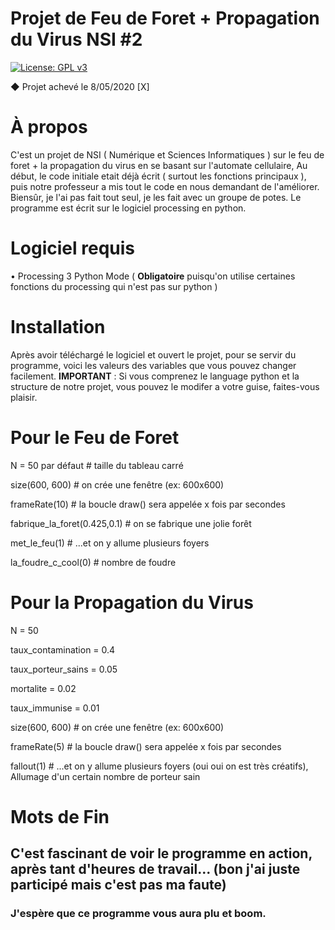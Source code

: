# Projet de Feu de Foret + Propagation du Virus NSI #2
[![License: GPL v3](https://img.shields.io/badge/License-GPLv3-blue.svg)](https://www.gnu.org/licenses/gpl-3.0)

◆ Projet achevé le 8/05/2020 [X]

# À propos

C'est un projet de NSI ( Numérique et Sciences Informatiques ) sur le feu de foret + la propagation du virus en se basant sur l'automate cellulaire, Au début, le code initiale etait déjà écrit ( surtout les fonctions principaux ), puis notre professeur a mis tout le code en nous demandant de l'améliorer. Biensûr, je l'ai pas fait tout seul, je les fait avec un groupe de potes. Le programme est écrit sur le logiciel processing en python.

# Logiciel requis

• Processing 3 Python Mode ( **Obligatoire** puisqu'on utilise certaines fonctions du processing qui n'est pas sur python )

# Installation

Après avoir téléchargé le logiciel et ouvert le projet, pour se servir du programme, voici les valeurs des variables que vous pouvez changer facilement.
**IMPORTANT** : Si vous comprenez le language python et la structure de notre projet, vous pouvez le modifer a votre guise, faites-vous plaisir.

# Pour le Feu de Foret

N      = 50 par défaut   # taille du tableau carré

size(600, 600)   # on crée une fenêtre (ex: 600x600)

frameRate(10)    # la boucle draw() sera appelée x fois par secondes

fabrique_la_foret(0.425,0.1) # on se fabrique une jolie forêt

met_le_feu(1)    # ...et on y allume plusieurs foyers

la_foudre_c_cool(0) # nombre de foudre

# Pour la Propagation du Virus

N      = 50

taux_contamination = 0.4

taux_porteur_sains = 0.05

mortalite = 0.02

taux_immunise = 0.01

size(600, 600)   # on crée une fenêtre (ex: 600x600)

frameRate(5)    # la boucle draw() sera appelée x fois par secondes

fallout(1)    # ...et on y allume plusieurs foyers (oui oui on est très créatifs), Allumage d'un certain nombre de porteur sain

# Mots de Fin

## C'est fascinant de voir le programme en action, après tant d'heures de travail... (bon j'ai juste participé mais c'est pas ma faute)

### J'espère que ce programme vous aura plu et boom.

